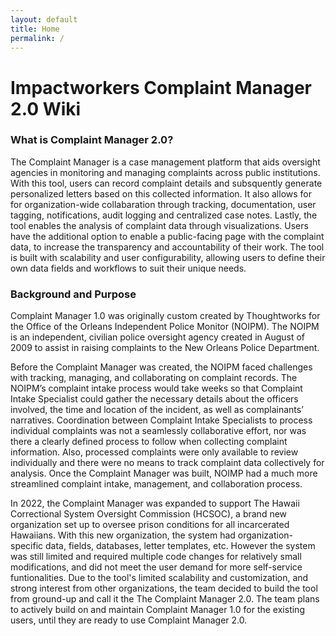```yaml
---
layout: default
title: Home
permalink: /
---
```


# Impactworkers Complaint Manager 2.0 Wiki

### What is Complaint Manager 2.0?
The Complaint Manager is a case management platform that aids oversight agencies in monitoring and managing complaints across public institutions. With this tool, users can record complaint details and subsquently generate personalized letters based on this collected information. It also allows for for organization-wide collabaration through tracking, documentation, user tagging, notifications, audit logging and centralized case notes. Lastly, the tool enables the analysis of complaint data through visualizations. Users have the additional option to enable a public-facing page with the complaint data, to increase the transparency and accountability of their work. The tool is built with scalability and user configurability, allowing users to define their own data fields and workflows to suit their unique needs.   

### Background and Purpose
Complaint Manager 1.0 was originally custom created by Thoughtworks for the Office of the Orleans Independent Police Monitor (NOIPM). The NOIPM is an independent, civilian police oversight agency created in August of 2009 to assist in raising complaints to the New Orleans Police Department.

Before the Complaint Manager was created, the NOIPM faced challenges with tracking, managing, and collaborating on complaint records. The NOIPM’s complaint intake process would take weeks so that Complaint Intake Specialist could gather the necessary details about the officers involved, the time and location of the incident, as well as complainants’ narratives. Coordination between Complaint Intake Specialists to process individual complaints was not a seamlessly collaborative effort, nor was there a clearly defined process to follow when collecting complaint information. Also, processed complaints were only available to review individually and there were no means to track complaint data collectively for analysis. Once the Complaint Manager was built, NOIMP had a much more streamlined complaint intake, management, and collaboration process.

In 2022, the Complaint Manager was expanded to support The Hawaii Correctional System Oversight Commission (HCSOC), a brand new organization set up to oversee prison conditions for all incarcerated Hawaiians. With this new organization, the system had organization-specific data, fields, databases, letter templates, etc. However the system was still limited and required multiple code changes for relatively small modifications, and did not meet the user demand for more self-service funtionalities. Due to the tool's limited scalability and customization, and strong interest from other organizations, the team decided to build the tool from ground-up and call it the The Complaint Manager 2.0. The team plans to actively build on and maintain Complaint Manager 1.0 for the existing users, until they are ready to use Complaint Manager 2.0.
